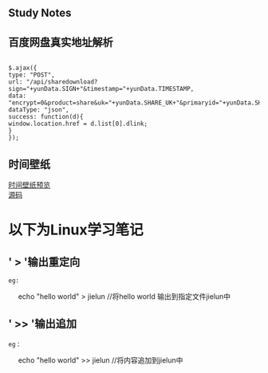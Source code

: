 ## Study Notes

## 百度网盘真实地址解析

<pre><code>
$.ajax({
type: "POST",
url: "/api/sharedownload?sign="+yunData.SIGN+"&amp;timestamp="+yunData.TIMESTAMP,
data: "encrypt=0&amp;product=share&amp;uk="+yunData.SHARE_UK+"&amp;primaryid="+yunData.SHARE_ID+"&amp;fid_list=%5B"+yunData.FS_ID+"%5D",
dataType: "json",
success: function(d){ 
window.location.href = d.list[0].dlink;
}
});
</code></pre>

## 时间壁纸

[时间壁纸预览](https://n0s1gn.github.io/timepaper/)  
[源码](https://github.com/n0s1gn/timepaper)


# 以下为Linux学习笔记

## ' > '输出重定向
    eg: 
      echo "hello world"  > jielun	 //将hello world 输出到指定文件jielun中

## ' >> '输出追加
    eg：
      echo "hello world" >> jielun 	 //将内容追加到jielun中
